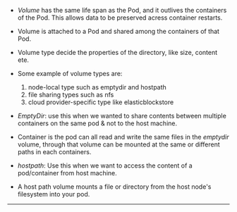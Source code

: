 * *Volume* has the same life span as the Pod, and it outlives the containers of the Pod. This allows data to be preserved acress container restarts.

* Volume is attached to a Pod and shared among the containers of that Pod.

* Volume type decide the properties of the directory, like size, content ete.

* Some example of volume types are:
  1. node-local type such as emptydir and hostpath
  2. file sharing types such as nfs
  3. cloud provider-specific type like elasticblockstore

* *EmptyDir*: use this when we wanted to share contents between multiple containers on the same pod & not to the host machine.

* Container is the pod can all read and write the same files in the *emptydir* volume, through that volume can be mounted at the same or different paths in each containers.

* *hostpath*: Use this when we want to access the content of a pod/container from host machine.

* A host path volume mounts a file or directory from the host node's filesystem into your pod.










-------------------------------------------------------------------------------------------